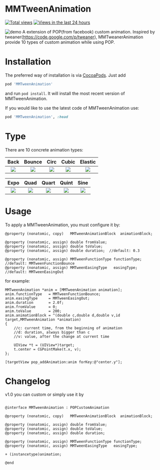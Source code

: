 MMTweenAnimation
=============
[![Total views](https://sourcegraph.com/api/repos/github.com/adad184/MMTweenAnimation/.counters/views.png)](https://sourcegraph.com/github.com/adad184/MMTweenAnimation)
[![Views in the last 24 hours](https://sourcegraph.com/api/repos/github.com/adad184/MMTweenAnimation/.counters/views-24h.png)](https://sourcegraph.com/github.com/adad184/MMTweenAnimation)

![demo][demo]
A extension of POP(from facebook) custom animation. Inspired by tweaner(https://code.google.com/p/tweaner), MMTweanerAnimation provide 10 types of custom animation while using POP.


Installation
============

The preferred way of installation is via [CocoaPods](http://cocoapods.org). Just add

```ruby
pod 'MMTweenAnimation'
```

and run `pod install`. It will install the most recent version of MMTweenAnimation.

If you would like to use the latest code of MMTweenAnimation use:

```ruby
pod 'MMTweenAnimation', :head
```


Type
===============
There are 10 concrete animation types: 

| Back      | Bounce    | Circ      | Cubic     | Elastic   |
|:---------:|:---------:|:---------:|:---------:|:---------:|
| ![][1]    | ![][2]    | ![][3]    | ![][4]    | ![][5]    |


| Expo      | Quad      | Quart     | Quint     | Sine      |
|:---------:|:---------:|:---------:|:---------:|:---------:|
| ![][6]    | ![][7]    | ![][8]    | ![][9]    | ![][10]   |


Usage
===============

To apply a MMTweenAnimation, you must configure it by:

```
@property (nonatomic, copy)   MMTweenAnimationBlock  animationBlock;

@property (nonatomic, assign) double fromValue;
@property (nonatomic, assign) double toValue;
@property (nonatomic, assign) double duration;  //default: 0.3

@property (nonatomic, assign) MMTweenFunctionType functionType; //default: MMTweenFunctionBounce
@property (nonatomic, assign) MMTweenEasingType   easingType;   //default: MMTweenEasingOut
```

for example:
```
MMTweenAnimation *anim = [MMTweenAnimation animation];
anim.functionType   = MMTweenFunctionBounce;
anim.easingType     = MMTweenEasingOut;
anim.duration       = 2.0f;
anim.fromValue      = 0;
anim.toValue        = 200;
anim.animationBlock = ^(double c,double d,double v,id target,MMTweenAnimation *animation)
{
    //c: current time, from the beginning of animation
    //d: duration, always bigger than c
    //v: value, after the change at current time

    UIView *t = (UIView*)target;
    t.center = CGPointMake(t.x, v);
};

[targetView pop_addAnimation:anim forKey:@"center.y"];

```

Changelog
===============
v1.0  you can custom or simply use it by

```objc

@interface MMTweenAnimation : POPCustomAnimation

@property (nonatomic, copy)   MMTweenAnimationBlock  animationBlock;

@property (nonatomic, assign) double fromValue;
@property (nonatomic, assign) double toValue;
@property (nonatomic, assign) double duration;

@property (nonatomic, assign) MMTweenFunctionType functionType;
@property (nonatomic, assign) MMTweenEasingType   easingType;

+ (instancetype)animation;

@end
```



[demo]:  https://raw.githubusercontent.com/adad184/MMTweenAnimation/master/Images/demo.gif
[1]:  https://raw.githubusercontent.com/adad184/MMTweenAnimation/master/Images/1.gif
[2]:  https://raw.githubusercontent.com/adad184/MMTweenAnimation/master/Images/2.gif
[3]:  https://raw.githubusercontent.com/adad184/MMTweenAnimation/master/Images/3.gif
[4]:  https://raw.githubusercontent.com/adad184/MMTweenAnimation/master/Images/4.gif
[5]:  https://raw.githubusercontent.com/adad184/MMTweenAnimation/master/Images/5.gif
[6]:  https://raw.githubusercontent.com/adad184/MMTweenAnimation/master/Images/6.gif
[7]:  https://raw.githubusercontent.com/adad184/MMTweenAnimation/master/Images/7.gif
[8]:  https://raw.githubusercontent.com/adad184/MMTweenAnimation/master/Images/8.gif
[9]:  https://raw.githubusercontent.com/adad184/MMTweenAnimation/master/Images/9.gif
[10]: https://raw.githubusercontent.com/adad184/MMTweenAnimation/master/Images/10.gif


